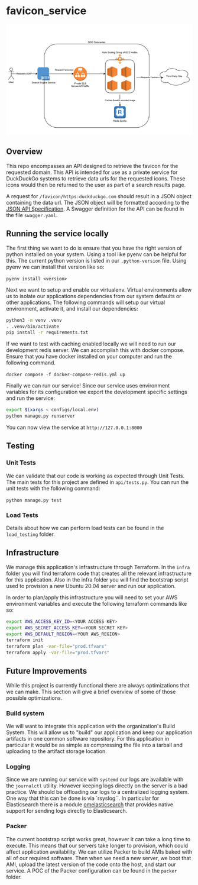 # favicon_service

![Service Diagram](service_diagram.png)

## Overview

This repo encompasses an API designed to retrieve the favicon for the requested domain.  This API is intended for use as a private service for DuckDuckGo systems to retrieve data urls for the requested icons.  These icons would then be returned to the user as part of a search results page.

A request for `/favicon/https:duckduckgo.com` should result in a JSON object containing the data url.  The JSON object will be formatted according to the [JSON API Specification](https://jsonapi.org/).  A Swagger definition for the API can be found in the file `swagger.yaml`.

## Running the service locally

The first thing we want to do is ensure that you have the right version of python installed on your system.  Using a tool like pyenv can be helpful for this.  The current python version is listed in our `.python-version` file.  Using pyenv we can install that version like so: 

`pyenv install <version>`

Next we want to setup and enable our virtualenv.  Virtual environments allow us to isolate our applications dependencies from our system defaults or other applications.  The following commands will setup our virtual environment, activate it, and install our dependencies:

```bash
python3 -m venv .venv
. .venv/bin/activate
pip install -r requirements.txt
```

If we want to test with caching enabled locally we will need to run our development redis server.  We can accomplish this with docker compose.  Ensure that you have docker installed on your computer and run the following command.

`docker compose -f docker-compose-redis.yml up`

Finally we can run our service!  Since our service uses environment variables for its configuration we export the development specific settings and run the service:

```bash
export $(xargs < configs/local.env)
python manage.py runserver
```

You can now view the service at `http://127.0.0.1:8000`

## Testing

### Unit Tests

We can validate that our code is working as expected through Unit Tests.  The main tests for this project are defined in `api/tests.py`.  You can run the unit tests with the following command:

`python manage.py test`

### Load Tests

Details about how we can perform load tests can be found in the `load_testing` folder.

## Infrastructure

We manage this application's infrastructure through Terraform.  In the `infra` folder you will find terraform code that creates all the relevant infrastructure for this application.  Also in the infra folder you will find the bootstrap script used to provision a new Ubuntu 20.04 server and run our application.

In order to plan/apply this infrastructure you will need to set your AWS environment variables and execute the following terraform commands like so:

```bash
export AWS_ACCESS_KEY_ID=<YOUR ACCESS KEY>
export AWS_SECRET_ACCESS_KEY=<YOUR SECRET KEY>
export AWS_DEFAULT_REGION=<YOUR AWS_REGION>
terraform init
terraform plan -var-file="prod.tfvars"
terraform apply -var-file="prod.tfvars"
```

## Future Improvements

While this project is currently functional there are always optimizations that we can make.  This section will give a brief overview of some of those possible optimizations.

### Build system

We will want to integrate this application with the organization's Build System.  This will allow us to "build" our application and keep our application artifacts in one common software repository.  For this application in particular it would be as simple as compressing the file into a tarball and uploading to the artifact storage location.

### Logging

Since we are running our service with `systemd` our logs are available with the `journalctl` utility.  However keeping logs directly on the server is a bad practice.  We should be offloading our logs to a centralized logging system.  One way that this can be done is via `rsyslog``.  In particular for Elasticsearch there is a module [omelasticsearch](https://www.rsyslog.com/doc/v8-stable/configuration/modules/omelasticsearch.html) that provides native support for sending logs directly to Elasticsearch.

### Packer

The current bootstrap script works great, however it can take a long time to execute.  This means that our servers take longer to provision, which could affect application availability.  We can utilize Packer to build AMIs baked with all of our required software.  Then when we need a new server, we boot that AMI, upload the latest version of the code onto the host, and start our service.  A POC of the Packer configuration can be found in the `packer` folder.
